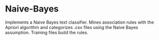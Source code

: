 # Naive-Bayes
Implements a Naive Bayes text classifier. Mines association rules with the Apriori algorithm and categorizes .csv files using the Naive Bayes assumption. Training files build the rules. 

